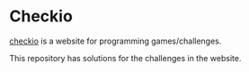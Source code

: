 # Checkio
[checkio](http://www.checkio.org/) is a website for programming games/challenges.

This repository has solutions for the challenges in the website.
